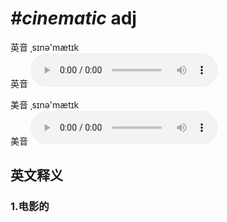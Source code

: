 # ***\#cinematic*** adj
英音 ˌsɪnə'mætɪk  
英音
<audio src="./media/cinematic1_AAC.aac" controls="controls"></audio>

美音 ˌsɪnə'mætɪk  
美音
<audio src="./media/cinematic2_AAC.aac" controls="controls"></audio>



  

英文释义
---
### 1.**电影的**  


